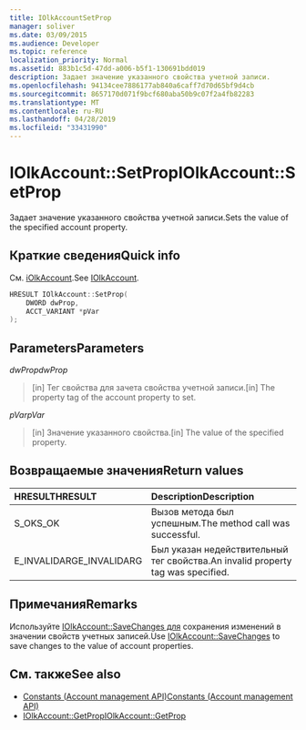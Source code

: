 ```yaml
---
title: IOlkAccountSetProp
manager: soliver
ms.date: 03/09/2015
ms.audience: Developer
ms.topic: reference
localization_priority: Normal
ms.assetid: 883b1c5d-47dd-a006-b5f1-130691bdd019
description: Задает значение указанного свойства учетной записи.
ms.openlocfilehash: 94134cee7886177ab840a6caff7d70d65bf9d4cb
ms.sourcegitcommit: 8657170d071f9bcf680aba50b9c07f2a4fb82283
ms.translationtype: MT
ms.contentlocale: ru-RU
ms.lasthandoff: 04/28/2019
ms.locfileid: "33431990"
---
```

# <a name="iolkaccountsetprop"></a><span data-ttu-id="e3323-103">IOlkAccount::SetProp</span><span class="sxs-lookup"><span data-stu-id="e3323-103">IOlkAccount::SetProp</span></span>

<span data-ttu-id="e3323-104">Задает значение указанного свойства учетной записи.</span><span class="sxs-lookup"><span data-stu-id="e3323-104">Sets the value of the specified account property.</span></span>
  
## <a name="quick-info"></a><span data-ttu-id="e3323-105">Краткие сведения</span><span class="sxs-lookup"><span data-stu-id="e3323-105">Quick info</span></span>

<span data-ttu-id="e3323-106">См. [iOlkAccount](iolkaccount.md).</span><span class="sxs-lookup"><span data-stu-id="e3323-106">See [IOlkAccount](iolkaccount.md).</span></span>
  
```cpp
HRESULT IOlkAccount::SetProp(  
    DWORD dwProp, 
    ACCT_VARIANT *pVar 
);
```

## <a name="parameters"></a><span data-ttu-id="e3323-107">Parameters</span><span class="sxs-lookup"><span data-stu-id="e3323-107">Parameters</span></span>

<span data-ttu-id="e3323-108">_dwProp_</span><span class="sxs-lookup"><span data-stu-id="e3323-108">_dwProp_</span></span>
  
> <span data-ttu-id="e3323-109">[in] Тег свойства для зачета свойства учетной записи.</span><span class="sxs-lookup"><span data-stu-id="e3323-109">[in] The property tag of the account property to set.</span></span>
    
<span data-ttu-id="e3323-110">_pVar_</span><span class="sxs-lookup"><span data-stu-id="e3323-110">_pVar_</span></span>
  
> <span data-ttu-id="e3323-111">[in] Значение указанного свойства.</span><span class="sxs-lookup"><span data-stu-id="e3323-111">[in] The value of the specified property.</span></span>
    
## <a name="return-values"></a><span data-ttu-id="e3323-112">Возвращаемые значения</span><span class="sxs-lookup"><span data-stu-id="e3323-112">Return values</span></span>

|<span data-ttu-id="e3323-113">**HRESULT**</span><span class="sxs-lookup"><span data-stu-id="e3323-113">**HRESULT**</span></span>|<span data-ttu-id="e3323-114">**Description**</span><span class="sxs-lookup"><span data-stu-id="e3323-114">**Description**</span></span>|
|:-----|:-----|
|<span data-ttu-id="e3323-115">S_OK</span><span class="sxs-lookup"><span data-stu-id="e3323-115">S_OK</span></span>  <br/> |<span data-ttu-id="e3323-116">Вызов метода был успешным.</span><span class="sxs-lookup"><span data-stu-id="e3323-116">The method call was successful.</span></span>  <br/> |
|<span data-ttu-id="e3323-117">E_INVALIDARG</span><span class="sxs-lookup"><span data-stu-id="e3323-117">E_INVALIDARG</span></span>  <br/> |<span data-ttu-id="e3323-118">Был указан недействительный тег свойства.</span><span class="sxs-lookup"><span data-stu-id="e3323-118">An invalid property tag was specified.</span></span>  <br/> |
   
## <a name="remarks"></a><span data-ttu-id="e3323-119">Примечания</span><span class="sxs-lookup"><span data-stu-id="e3323-119">Remarks</span></span>

<span data-ttu-id="e3323-120">Используйте [IOlkAccount::SaveChanges для](iolkaccount-savechanges.md) сохранения изменений в значении свойств учетных записей.</span><span class="sxs-lookup"><span data-stu-id="e3323-120">Use [IOlkAccount::SaveChanges](iolkaccount-savechanges.md) to save changes to the value of account properties.</span></span> 
  
## <a name="see-also"></a><span data-ttu-id="e3323-121">См. также</span><span class="sxs-lookup"><span data-stu-id="e3323-121">See also</span></span>

- [<span data-ttu-id="e3323-122">Constants (Account management API)</span><span class="sxs-lookup"><span data-stu-id="e3323-122">Constants (Account management API)</span></span>](constants-account-management-api.md) 
- [<span data-ttu-id="e3323-123">IOlkAccount::GetProp</span><span class="sxs-lookup"><span data-stu-id="e3323-123">IOlkAccount::GetProp</span></span>](iolkaccount-getprop.md)

